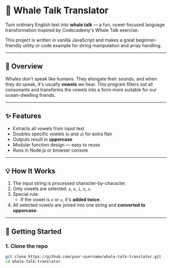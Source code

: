 # 🐋 Whale Talk Translator

Turn ordinary English text into **whale talk** — a fun, vowel-focused language transformation inspired by Codecademy's Whale Talk exercise.

This project is written in vanilla JavaScript and makes a great beginner-friendly utility or code example for string manipulation and array handling.

---

## 📖 Overview

Whales don't speak like humans. They elongate their sounds, and when they do speak, it's usually **vowels** we hear. This program filters out all consonants and transforms the vowels into a form more suitable for our ocean-dwelling friends.

---

## ✨ Features

- Extracts all vowels from input text
- Doubles specific vowels (`e` and `u`) for extra flair
- Outputs result in **uppercase**
- Modular function design — easy to reuse
- Runs in Node.js or browser console

---

## 💡 How It Works

1. The input string is processed character-by-character.
2. Only vowels are selected: `a`, `e`, `i`, `o`, `u`.
3. Special rule:  
   - If the vowel is `e` or `u`, it's **added twice**.
4. All selected vowels are joined into one string and **converted to uppercase**.

---

## 🚀 Getting Started

### 1. Clone the repo

```bash
git clone https://github.com/your-username/whale-talk-translator.git
cd whale-talk-translator
